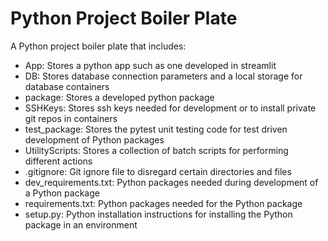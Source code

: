 # Python Project Boiler Plate
A Python project boiler plate that includes:
* App: Stores a python app such as one developed in streamlit
* DB: Stores database connection parameters and a local storage for database containers
* package: Stores a developed python package
* SSHKeys: Stores ssh keys needed for development or to install private git repos in containers
* test_package: Stores the pytest unit testing code for test driven development of Python packages
* UtilityScripts: Stores a collection of batch scripts for performing different actions
* .gitignore: Git ignore file to disregard certain directories and files
* dev_requirements.txt: Python packages needed during development of a Python package
* requirements.txt: Python packages needed for the Python package
* setup.py: Python installation instructions for installing the Python package in an environment